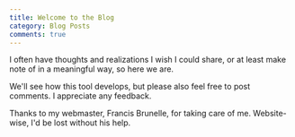 ```yaml
---
title: Welcome to the Blog
category: Blog Posts
comments: true
---
```

I often have thoughts and realizations I wish I could share, or at least make note of in a meaningful way, so here we are.

We'll see how this tool develops, but please also feel free to post comments. I appreciate any feedback.

Thanks to my webmaster, Francis Brunelle, for taking care of me. Website-wise, I'd be lost without his help.
